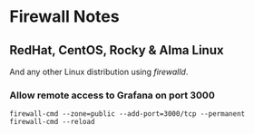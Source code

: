 # Firewall Notes

## RedHat, CentOS, Rocky & Alma Linux

And any other Linux distribution using *firewalld*.

### Allow remote access to Grafana on port 3000

```shell
firewall-cmd --zone=public --add-port=3000/tcp --permanent
firewall-cmd --reload
```
